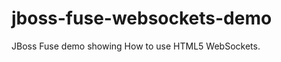 jboss-fuse-websockets-demo
==========================

JBoss Fuse demo showing How to use HTML5 WebSockets.